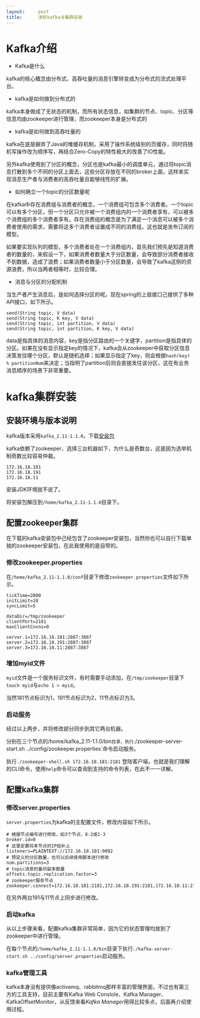 ```yaml
---
layout:     post
title:      浅析kafka与集群安装
---
```

<div id="article_content" class="article_content clearfix csdn-tracking-statistics" data-pid="blog" data-mod="popu_307" data-dsm="post">
								            <div id="content_views" class="markdown_views prism-atom-one-dark">
							<!-- flowchart 箭头图标 勿删 -->
							<svg xmlns="http://www.w3.org/2000/svg" style="display: none;"><path stroke-linecap="round" d="M5,0 0,2.5 5,5z" id="raphael-marker-block" style="-webkit-tap-highlight-color: rgba(0, 0, 0, 0);"></path></svg>
							<h1 id="kafka介绍">Kafka介绍</h1>

<ul>
<li>Kafka是什么</li>
</ul>

<p>kafka的核心概念由分布式、高吞吐量的消息引擎转变成为分布式的流式处理平台。</p>

<ul>
<li>kafka是如何做到分布式的</li>
</ul>

<p>kafka本身做成了无状态的机制，而所有状态信息，如集群的节点、topic、分区等信息均由zookeeper进行管理，而zookeeper本身是分布式的</p>

<ul>
<li>kafka是如何做到高吞吐量的</li>
</ul>

<p>kafka在底层摒弃了Java的堆缓存机制，采用了操作系统级别的页缓存，同时将随机写操作改为顺序写，再结合Zero-Copy的特性极大的改善了IO性能。</p>

<p>另外kafka使用到了分区的概念，分区也是kafka最小的调度单元，通过将topic消息打散到多个不同的分区上面去，这些分区存放在不同的broker上面，这样来实现消息生产者与消费者的高吞吐量且能够线性的扩展。</p>

<ul>
<li>如何确立一个topic的分区数量呢</li>
</ul>

<p>在kafka中存在消费组与消费者的概念，一个消费组可包含多个消费者。一个topic可以有多个分区，但一个分区只允许被一个消费组内的一个消费者享有，可以被多个消费组的多个消费者享有。存在消费组的概念是为了满足一个消息可以被多个消费者使用的需求，需要将这多个消费者设置成不同的消费组，这也就是发布订阅的模型。</p>

<p>如果要实现队列的模型，多个消费者处在一个消费组内，首先我们预先是知道消费者的数量的，来假设一下，如果消费者数量大于分区数量，会导致部分消费者接收不到数据，造成了浪费；如果消费者数量小于分区数量，会导致了kafka这侧的资源浪费，所以当两者相等时，比较合理。</p>

<ul>
<li>消息与分区的分配机制</li>
</ul>

<p>当生产者产生消息后，是如何选择分区的呢。现在spring的上层接口己接供了多种API接口，如下所示。</p>



<pre class="prettyprint"><code class="language-java hljs ">send(String topic, V data)
send(String topic, K key, V data)
send(String topic, <span class="hljs-keyword">int</span> partition, V data)
send(String topic, <span class="hljs-keyword">int</span> partition, K key, V data)</code></pre>

<p>data是指具体的消息内容，key是指分区路由的一个关键字，partition是指具体的分区。如果在没有显示指定key的情况下，kafka会从zookeeper中获取分区信息决策发往哪个分区，默认是随机选择；如果显示指定了key，则会根据<code>hash(key) % partitionNum</code>来决定；当指明了partition后则会直接发往该分区，这在有业务消息顺序的场景下非常重要。</p>



<h1 id="kafka集群安装">kafka集群安装</h1>



<h2 id="安装环境与版本说明">安装环境与版本说明</h2>

<p>kafka版本采用<code>kafka_2.11-1.1.0</code>，下载<a href="http://kafka.apache.org/" rel="nofollow">安装包</a></p>

<p>kafka依赖了zookeeper，选择三台机器如下，为什么是奇数台，这是因为选举机制奇数比较容易仲裁。</p>



<pre class="prettyprint"><code class=" hljs ">172.16.18.181
172.16.18.191
172.16.18.11</code></pre>

<p>安装JDK环境就不说了。</p>

<p>将安装包解压到<code>/home/kafka_2.11-1.1.0</code>目录下。</p>



<h2 id="配置zookeeper集群">配置zookeeper集群</h2>

<p>在下载的kafka安装包中己经包含了zookeeper安装包，当然你也可以自行下载单独的zookeeper安装包，在此我使用的是自带的。</p>



<h3 id="修改zookeeperproperties">修改zookeeper.properties</h3>

<p>在<code>/home/kafka_2.11-1.1.0/conf</code>目录下修改<code>zookeeper.properties</code>文件如下所示。</p>



<pre class="prettyprint"><code class="language-properties hljs makefile"><span class="hljs-constant">tickTime</span>=2000
<span class="hljs-constant">initLimit</span>=10
<span class="hljs-constant">syncLimit</span>=5

<span class="hljs-constant">dataDir</span>=/tmp/zookeeper
<span class="hljs-constant">clientPort</span>=2181
<span class="hljs-constant">maxClientCnxns</span>=0

server.1=172.16.18.181:2887:3887
server.2=172.16.18.191:2887:3887
server.3=172.16.18.11:2887:3887</code></pre>



<h3 id="增加myid文件">增加myid文件</h3>

<p><code>myid</code>文件是一个服务标识文件，有时需要手动添加，在<code>/tmp/zookeeper</code>目录下<code>touch myid</code>与<code>echo 1 &gt; myid</code>。</p>

<p>当然181节点标识为1，191节点标识为2，11节点标识为3。</p>



<h3 id="启动服务">启动服务</h3>

<p>经过以上两步，并将修改部分同步到其它两台机器。</p>

<p>分别在三个节点的/home/kafka_2.11-1.1.0/bin<code>目录，执行</code>./zookeeper-server-start.sh ../config/zookeeper.properties`命令启动服务。</p>

<p>执行<code>./zookeeper-shell.sh 172.16.18.181:2181</code> 登陆客户端，也就是我们理解的CLI命令，使用<code>help</code>命令可以查询到支持的命令列表，在此不一一详解。</p>



<h2 id="配置kafka集群">配置kafka集群</h2>



<h3 id="修改serverproperties">修改server.properties</h3>

<p><code>server.properties</code>为kafka的主配置文件，修改内容如下所示。</p>



<pre class="prettyprint"><code class="language-properties hljs vala"><span class="hljs-preprocessor"># 根据节点编号进行修改，如3个节点，0-2或1-3</span>
broker.id=<span class="hljs-number">0</span>   
<span class="hljs-preprocessor"># 这里定要将本节点的IP给补上</span>
listeners=PLAINTEXT:<span class="hljs-comment">//172.16.18.181:9092</span>
<span class="hljs-preprocessor"># 预定义的分区数量，也可以后续使用脚本进行修改</span>
num.partitions=<span class="hljs-number">3</span>
<span class="hljs-preprocessor"># topic消息的备份副本数量</span>
offsets.topic.replication.factor=<span class="hljs-number">3</span>
<span class="hljs-preprocessor"># zookeeper服务节点</span>
zookeeper.connect=<span class="hljs-number">172.16</span><span class="hljs-number">.18</span><span class="hljs-number">.181</span>:<span class="hljs-number">2181</span>,<span class="hljs-number">172.16</span><span class="hljs-number">.18</span><span class="hljs-number">.191</span>:<span class="hljs-number">2181</span>,<span class="hljs-number">172.16</span><span class="hljs-number">.18</span><span class="hljs-number">.11</span>:<span class="hljs-number">2181</span></code></pre>

<p>在另外两台191与11节点上同步进行修改。</p>



<h3 id="启动kafka">启动kafka</h3>

<p>从以上步骤来看，配置kafka集群非常简单，因为它的状态管理均放到了zookeeper中进行管理。</p>

<p>在每个节点的<code>/home/kafka_2.11-1.1.0/bin</code>目录下执行<code>./kafka-server-start.sh ../config/server.properties</code>启动服务。</p>



<h3 id="kafka管理工具">kafka管理工具</h3>

<p>kafka本身没有提供像activemq、rabbitmq那样丰富的管理界面，不过也有第三方的工具支持，目前主要有Kafka Web Conslole、Kafka Manager、KafkaOffsetMonitor，从反馈来看<em>Kafka Manager</em>用得比较多点，后面再介绍使用过程。</p>            </div>
						<link href="https://csdnimg.cn/release/phoenix/mdeditor/markdown_views-9e5741c4b9.css" rel="stylesheet">
                </div>